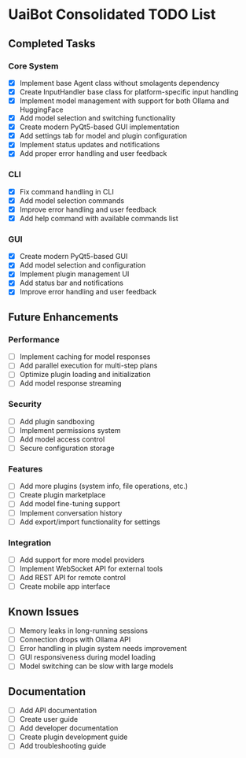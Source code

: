 # UaiBot Consolidated TODO List

## Completed Tasks

### Core System
- [x] Implement base Agent class without smolagents dependency
- [x] Create InputHandler base class for platform-specific input handling
- [x] Implement model management with support for both Ollama and HuggingFace
- [x] Add model selection and switching functionality
- [x] Create modern PyQt5-based GUI implementation
- [x] Add settings tab for model and plugin configuration
- [x] Implement status updates and notifications
- [x] Add proper error handling and user feedback

### CLI
- [x] Fix command handling in CLI
- [x] Add model selection commands
- [x] Improve error handling and user feedback
- [x] Add help command with available commands list

### GUI
- [x] Create modern PyQt5-based GUI
- [x] Add model selection and configuration
- [x] Implement plugin management UI
- [x] Add status bar and notifications
- [x] Improve error handling and user feedback

## Future Enhancements

### Performance
- [ ] Implement caching for model responses
- [ ] Add parallel execution for multi-step plans
- [ ] Optimize plugin loading and initialization
- [ ] Add model response streaming

### Security
- [ ] Add plugin sandboxing
- [ ] Implement permissions system
- [ ] Add model access control
- [ ] Secure configuration storage

### Features
- [ ] Add more plugins (system info, file operations, etc.)
- [ ] Create plugin marketplace
- [ ] Add model fine-tuning support
- [ ] Implement conversation history
- [ ] Add export/import functionality for settings

### Integration
- [ ] Add support for more model providers
- [ ] Implement WebSocket API for external tools
- [ ] Add REST API for remote control
- [ ] Create mobile app interface

## Known Issues
- [ ] Memory leaks in long-running sessions
- [ ] Connection drops with Ollama API
- [ ] Error handling in plugin system needs improvement
- [ ] GUI responsiveness during model loading
- [ ] Model switching can be slow with large models

## Documentation
- [ ] Add API documentation
- [ ] Create user guide
- [ ] Add developer documentation
- [ ] Create plugin development guide
- [ ] Add troubleshooting guide 